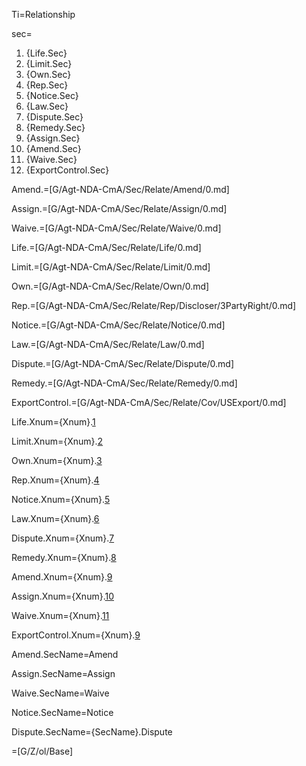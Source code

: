 Ti=Relationship

sec=<ol><li>{Life.Sec}<li>{Limit.Sec}<li>{Own.Sec}<li>{Rep.Sec}<li>{Notice.Sec}<li>{Law.Sec}<li>{Dispute.Sec}<li>{Remedy.Sec}<li>{Assign.Sec}<li>{Amend.Sec}<li>{Waive.Sec}<li>{ExportControl.Sec}</ol>

Amend.=[G/Agt-NDA-CmA/Sec/Relate/Amend/0.md]

Assign.=[G/Agt-NDA-CmA/Sec/Relate/Assign/0.md]

Waive.=[G/Agt-NDA-CmA/Sec/Relate/Waive/0.md]

Life.=[G/Agt-NDA-CmA/Sec/Relate/Life/0.md]

Limit.=[G/Agt-NDA-CmA/Sec/Relate/Limit/0.md]

Own.=[G/Agt-NDA-CmA/Sec/Relate/Own/0.md]

Rep.=[G/Agt-NDA-CmA/Sec/Relate/Rep/Discloser/3PartyRight/0.md]

Notice.=[G/Agt-NDA-CmA/Sec/Relate/Notice/0.md]

Law.=[G/Agt-NDA-CmA/Sec/Relate/Law/0.md]

Dispute.=[G/Agt-NDA-CmA/Sec/Relate/Dispute/0.md]

Remedy.=[G/Agt-NDA-CmA/Sec/Relate/Remedy/0.md]

ExportControl.=[G/Agt-NDA-CmA/Sec/Relate/Cov/USExport/0.md]


Life.Xnum={Xnum}.<a href="#Relate.Life.Sec" class="xref">1</a>

Limit.Xnum={Xnum}.<a href="#Relate.Limit.Sec" class="xref">2</a>

Own.Xnum={Xnum}.<a href="#Relate.Own.Sec" class="xref">3</a>

Rep.Xnum={Xnum}.<a href="#Relate.Rep.Sec" class="xref">4</a>

Notice.Xnum={Xnum}.<a href="#Relate.Law.Sec" class="xref">5</a>

Law.Xnum={Xnum}.<a href="#Relate.Law.Sec" class="xref">6</a>

Dispute.Xnum={Xnum}.<a href="#Relate.Dispute.Sec" class="xref">7</a>

Remedy.Xnum={Xnum}.<a href="#Relate.Remedy.Sec" class="xref">8</a>

Amend.Xnum={Xnum}.<a href="#Relate.Amend.Sec" class="xref">9</a>

Assign.Xnum={Xnum}.<a href="#Relate.Assign.Sec" class="xref">10</a>

Waive.Xnum={Xnum}.<a href="#Relate.Waive.Sec" class="xref">11</a>

ExportControl.Xnum={Xnum}.<a href="#Relate.ExportControl.Sec" class="xref">9</a>

Amend.SecName=Amend

Assign.SecName=Assign

Waive.SecName=Waive

Notice.SecName=Notice

Dispute.SecName={SecName}.Dispute



=[G/Z/ol/Base]